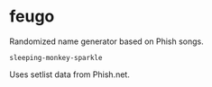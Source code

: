 # feugo
Randomized name generator based on Phish songs.


```
sleeping-monkey-sparkle
```

Uses setlist data from Phish.net.
